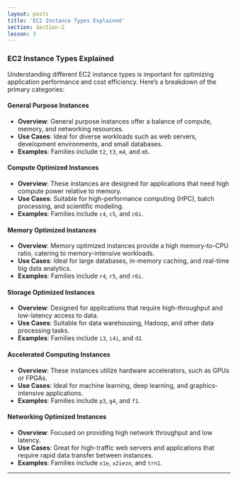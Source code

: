 ```yaml
---
layout: posts
title: 'EC2 Instance Types Explained'
section: Section-2
lesson: 3
---
```


### EC2 Instance Types Explained

Understanding different EC2 instance types is important for optimizing application performance and cost efficiency. Here’s a breakdown of the primary categories:

#### General Purpose Instances

- **Overview**: General purpose instances offer a balance of compute, memory, and networking resources.
- **Use Cases**: Ideal for diverse workloads such as web servers, development environments, and small databases.
- **Examples**: Families include `t2`, `t3`, `m4`, and `m5`.

<!-- pagebreak -->

#### Compute Optimized Instances

- **Overview**: These instances are designed for applications that need high compute power relative to memory.
- **Use Cases**: Suitable for high-performance computing (HPC), batch processing, and scientific modeling.
- **Examples**: Families include `c4`, `c5`, and `c6i`.

<!-- pagebreak -->

#### Memory Optimized Instances

- **Overview**: Memory optimized instances provide a high memory-to-CPU ratio, catering to memory-intensive workloads.
- **Use Cases**: Ideal for large databases, in-memory caching, and real-time big data analytics.
- **Examples**: Families include `r4`, `r5`, and `r6i`.

<!-- pagebreak -->

#### Storage Optimized Instances

- **Overview**: Designed for applications that require high-throughput and low-latency access to data.
- **Use Cases**: Suitable for data warehousing, Hadoop, and other data processing tasks.
- **Examples**: Families include `i3`, `i4i`, and `d2`.

<!-- pagebreak -->

#### Accelerated Computing Instances

- **Overview**: These instances utilize hardware accelerators, such as GPUs or FPGAs.
- **Use Cases**: Ideal for machine learning, deep learning, and graphics-intensive applications.
- **Examples**: Families include `p3`, `g4`, and `f1`.

<!-- pagebreak -->

#### Networking Optimized Instances

- **Overview**: Focused on providing high network throughput and low latency.
- **Use Cases**: Great for high-traffic web servers and applications that require rapid data transfer between instances.
- **Examples**: Families include `x1e`, `x2iezn`, and `trn1`.

---

